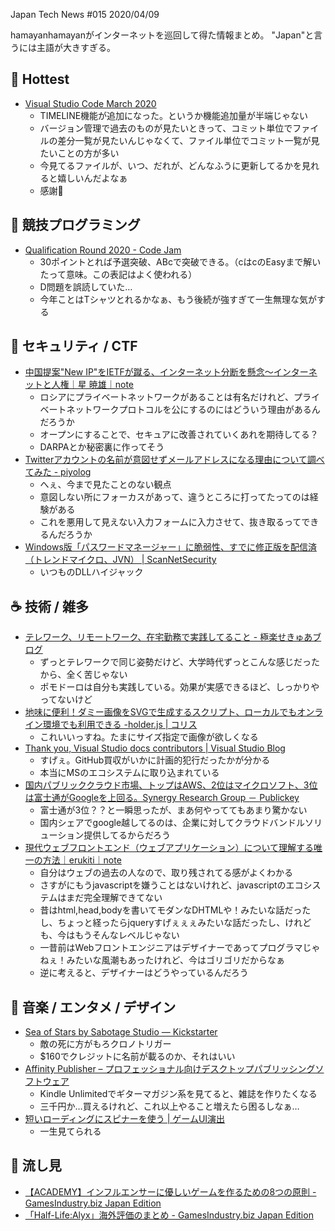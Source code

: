 Japan Tech News #015 2020/04/09

hamayanhamayanがインターネットを巡回して得た情報まとめ。
"Japan"と言うには主語が大きすぎる。

## 🎉 Hottest

- [Visual Studio Code March 2020](https://code.visualstudio.com/updates/v1_44)
    - TIMELINE機能が追加になった。というか機能追加量が半端じゃない
    - バージョン管理で過去のものが見たいときって、コミット単位でファイルの差分一覧が見たいんじゃなくて、ファイル単位でコミット一覧が見たいことの方が多い
    - 今見てるファイルが、いつ、だれが、どんなふうに更新してるかを見れると嬉しいんだよなぁ
    - 感謝🙏　

## 💪 競技プログラミング

- [Qualification Round 2020 - Code Jam](https://codingcompetitions.withgoogle.com/codejam/round/000000000019fd27)
    - 30ポイントとれば予選突破、ABcで突破できる。（cはcのEasyまで解いたって意味。この表記はよく使われる）
    - D問題を誤読していた…
    - 今年ことはTシャツとれるかなぁ、もう後続が強すぎて一生無理な気がする

## 👻 セキュリティ / CTF

- [中国提案"New IP"をIETFが蹴る、インターネット分断を懸念〜インターネットと人権｜星 暁雄｜note](https://note.com/akiohoshi/n/nd56fde949f9b)
    - ロシアにプライベートネットワークがあることは有名だけれど、プライベートネットワークプロトコルを公にするのにはどういう理由があるんだろうか
    - オープンにすることで、セキュアに改善されていくあれを期待してる？
    - DARPAとか秘密裏に作ってそう
- [Twitterアカウントの名前が意図せずメールアドレスになる理由について調べてみた - piyolog](https://piyolog.hatenadiary.jp/entry/2020/04/08/060617)
    - へぇ、今まで見たことのない観点
    - 意図しない所にフォーカスがあって、違うところに打ってたってのは経験がある
    - これを悪用して見えない入力フォームに入力させて、抜き取るってできるんだろうか
- [Windows版「パスワードマネージャー」に脆弱性、すでに修正版を配信済（トレンドマイクロ、JVN） | ScanNetSecurity](https://scan.netsecurity.ne.jp/article/2020/04/07/43930.html)
    - いつものDLLハイジャック

## ☕ 技術 / 雑多

- [テレワーク、リモートワーク、在宅勤務で実践してること - 極楽せきゅあブログ](https://sonodam.hatenadiary.jp/entry/2020/04/08/134252)
    - ずっとテレワークで同じ姿勢だけど、大学時代ずっとこんな感じだったから、全く苦じゃない
    - ポモドーロは自分も実践している。効果が実感できるほど、しっかりやってないけど
- [地味に便利！ダミー画像をSVGで生成するスクリプト、ローカルでもオンライン環境でも利用できる -holder.js | コリス](https://coliss.com/articles/build-websites/operation/javascript/client-side-image-placeholders-holderjs.html)
    - これいいっすね。たまにサイズ指定で画像が欲しくなる
- [Thank you, Visual Studio docs contributors | Visual Studio Blog](https://devblogs.microsoft.com/visualstudio/thank-you-visual-studio-docs-contributors-march-2020/)
    - すげぇ。GitHub買収がいかに計画的犯行だったかが分かる
    - 本当にMSのエコシステムに取り込まれている
- [国内パブリッククラウド市場、トップはAWS、2位はマイクロソフト、3位は富士通がGoogleを上回る。Synergy Research Group － Publickey](https://www.publickey1.jp/blog/20/aws23googlesynergy_research_group.html)
    - 富士通が3位？？と一瞬思ったが、まあ何やっててもあまり驚かない
    - 国内シェアでgoogle越してるのは、企業に対してクラウドバンドルソリューション提供してるからだろう
- [現代ウェブフロントエンド（ウェブアプリケーション）について理解する唯一の方法｜erukiti｜note](https://note.com/erukiti/n/nffdcbfafbabb)
    - 自分はウェブの過去の人なので、取り残されてる感がよくわかる
    - さすがにもうjavascriptを嫌うことはないけれど、javascriptのエコシステムはまだ完全理解できてない
    - 昔はhtml,head,bodyを書いてモダンなDHTMLや！みたいな話だったし、ちょっと経ったらjqueryすげぇぇぇみたいな話だったし、けれども、今はもうそんなレベルじゃない
    - 一昔前はWebフロントエンジニアはデザイナーであってプログラマじゃねぇ！みたいな風潮もあったけれど、今はゴリゴリだからなぁ
    - 逆に考えると、デザイナーはどうやっているんだろう


## 🎵 音楽 / エンタメ / デザイン

- [Sea of Stars by Sabotage Studio — Kickstarter](https://www.kickstarter.com/projects/sabotagestudio/sea-of-stars/)
    - 敵の死に方がもろクロノトリガー
    - $160でクレジットに名前が載るのか、それはいい
- [Affinity Publisher – プロフェッショナル向けデスクトップパブリッシングソフトウェア](https://affinity.serif.com/ja-jp/publisher/)
    - Kindle Unlimitedでギターマガジン系を見てると、雑誌を作りたくなる
    - 三千円か…買えるけれど、これ以上やること増えたら困るしなぁ…
- [短いローディングにスピナーを使う | ゲームUI演出](https://gameanimation.info/archives/1450)
    - 一生見てられる

## 👀 流し見

- [【ACADEMY】インフルエンサーに優しいゲームを作るための8つの原則 - GamesIndustry.biz Japan Edition](https://jp.gamesindustry.biz/article/2004/20040604/)
- [「Half-Life:Alyx」海外評価のまとめ - GamesIndustry.biz Japan Edition](https://jp.gamesindustry.biz/article/2003/20032502/)
